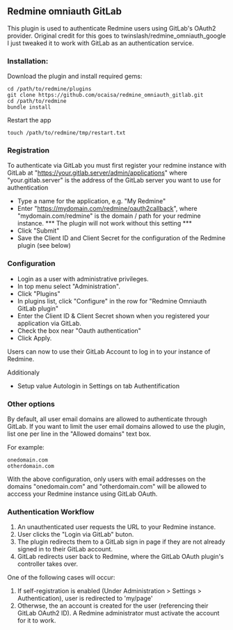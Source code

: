 ## Redmine omniauth GitLab

This plugin is used to authenticate Redmine users using GitLab's OAuth2 provider. Original credit for this goes to twinslash/redmine_omniauth_google I just tweaked it to work with GitLab as an authentication service.

### Installation:

Download the plugin and install required gems:

```console
cd /path/to/redmine/plugins
git clone https://github.com/ocaisa/redmine_omniauth_gitlab.git
cd /path/to/redmine
bundle install
```

Restart the app
```console
touch /path/to/redmine/tmp/restart.txt
```

### Registration

To authenticate via GitLab you must first register your redmine instance with GitLab at "https://your.gitlab.server/admin/applications" where "your.gitlab.server" is the address of the GitLab server you want to use for authentication

* Type a name for the application, e.g. "My Redmine"
* Enter "https://mydomain.com/redmine/oauth2callback", where "mydomain.com/redmine" is the domain / path for your redmine instance. *** The plugin will not work without this setting ***
* Click "Submit"
* Save the Client ID and Client Secret for the configuration of the Redmine plugin (see below)

### Configuration

* Login as a user with administrative privileges. 
* In top menu select "Administration".
* Click "Plugins"
* In plugins list, click "Configure" in the row for "Redmine Omniauth GitLab plugin"
* Enter the Сlient ID & Client Secret shown when you registered your application via GitLab.
* Check the box near "Oauth authentication"
* Click Apply. 
 
Users can now to use their GitLab Account to log in to your instance of Redmine.

Additionaly
* Setup value Autologin in Settings on tab Authentification

### Other options

By default, all user email domains are allowed to authenticate through GitLab.
If you want to limit the user email domains allowed to use the plugin, list one per line in the  "Allowed domains" text box.

For example:

```text
onedomain.com
otherdomain.com
```

With the above configuration, only users with email addresses on the domains "onedomain.com" and "otherdomain.com" will be allowed to acccess your Redmine instance using GitLab OAuth.

### Authentication Workflow

1. An unauthenticated user requests the URL to your Redmine instance.
2. User clicks the "Login via GitLab" buton.
3. The plugin redirects them to a GitLab sign in page if they are not already signed in to their GitLab account.
4. GitLab redirects user back to Redmine, where the GitLab OAuth plugin's controller takes over.

One of the following cases will occur:
1. If self-registration is enabled (Under Administration > Settings > Authentication), user is redirected to 'my/page'
2. Otherwse, the an account is created for the user (referencing their GitLab OAuth2 ID). A Redmine administrator must activate the account for it to work.
